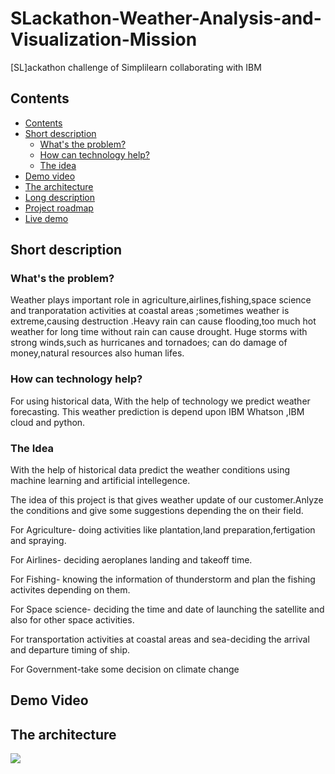 # SLackathon-Weather-Analysis-and-Visualization-Mission
  [SL]ackathon challenge of Simplilearn collaborating with IBM

## Contents
 - [Contents](#contents)
  - [Short description](#short-description)
    - [What's the problem?](#whats-the-problem)
    - [How can technology help?](#how-can-technology-help)
    - [The idea](#the-idea)
  - [Demo video](#demo-video)
  - [The architecture](#the-architecture)
  - [Long description](#long-description)
  - [Project roadmap](#project-roadmap)
  - [Live demo](#live-demo)


   ## Short description
   
   ### What's the problem?
 Weather plays important role in agriculture,airlines,fishing,space science and tranporatation activities at coastal areas ;sometimes weather is extreme,causing 
 destruction .Heavy rain can cause flooding,too much hot weather for long time without rain can cause drought. Huge storms with strong winds,such as hurricanes and 
 tornadoes; can do  damage of money,natural resources also human lifes.
         
 
   ### How can technology help?
   
   For using historical data,  With the  help of technology  we predict weather forecasting.
   This weather prediction is depend upon IBM Whatson ,IBM cloud and python.
  
    
   ### The Idea
   With the help of historical data predict the weather conditions using machine learning and artificial intellegence.
   
   The idea of this project is that gives weather update of our customer.Anlyze the conditions and give some suggestions depending the on their field.
   
   For Agriculture- doing activities like plantation,land preparation,fertigation and spraying.
     
   For Airlines- deciding aeroplanes landing and takeoff time.
    
   For Fishing- knowing the information of thunderstorm and plan the fishing activites depending on them.
    
   For Space science- deciding the time and date of launching the satellite and also for other space activities.
    
   For transportation activities at coastal areas and sea-deciding the arrival and departure timing of ship.
   
   For Government-take some decision on climate change
   
 ## Demo Video
 ## The architecture
   ![](https://viewer.diagrams.net/?tags=%7B%7D&highlight=0000ff&edit=_blank&layers=1&nav=1#R7VrbcqM4EP0aV%2B08eIuLwfajb0lmK6lKrXdrNvsypYAMSgCxkojNfP02SBiMcUIyjh178mTUaiRx%2BvTpxnbHnISrS4Zi%2F4a6OOgYmrvqmNOOYeiaOYCPzJJKS2%2BgS4PHiKucSsOc%2FMDFncqaEBfzDUdBaSBIvGl0aBRhR2zYEGN0uem2oMHmrjHy8JZh7qBg2%2FqNuMKX1oGllfYrTDy%2F2FnX1EyICmdl4D5y6bJiMmcdc8IoFfIqXE1wkIFX4CLvu9gxuz4Yw5Foc8Nsih1%2BlyTX%2Fz5c4z%2BW5nC0uu6qVZ5QkKgH7hh2AOuNFxSWhVOLVEFh%2F5fQYqLL80CNwMEwYwj2uJyHK0995gvdF4av4xvwnwQ0cYs5OO193R9scu%2FCbGwcw1j6ROB5jJxsvATWgZMvwgBGOlwiHkseLMgKu%2BsFqjgVD42ZwKuKSeF2iWmIBUvBRc0apophWhsvS0rotrL5VToURqRo6K3XLiMFFypYrwic8dOB0%2Fs7AvcNA3UxA5crwgVlBLIBBlMkUNsYMZpEboZ%2BHpIXIpatpBLfMPcUsFq8bGs7XkZDvN4tXPp2vEqYRxEKUk74Now%2BDe8T%2FioI9f5%2BIOz1axhaDZzXmziv7wHEMPIxvx7P7%2FzvC%2BLRu%2BTH5ayR8zXEcOSOMtWHkRMgzomzCVRJTO05mLC7URW2QaqAYDVgUNgYDpAgT5u1pAkXtcMtJXnyFjSu8djUatBymjAHq7uq2v%2FahQRiHhZbCwGWKK24xZkD331g3Wrep4y6XLHkwBrTt9PCfD8p%2FJPwR5i%2FZdgljiA0aiuAUOzj7NLHK%2BTBbeY4xozAk0LCr623hclokeFZNStSHMby8FPzWRq3z3bbqmd7g2KaDUwfWO%2BU7L19J3trjfwgyd%2FT9pT8Pfttyb%2Bv%2FLR%2B9UjavVoA6hWybSRfXGhPMm4Nm%2Fd5Vxm3X0WTiEZgHLuI%2B%2Bs%2BszVhgCcs%2FUdN5oO7bPC7VQynq%2BrkNH2pX5C4v1yjPgoha2oPL61v1ZbaStaBtcVoUyYA9LkaUiZ8CqUXBbPSWmNL6XNNaawI9YCFSBWHUCLoG%2FtvieszD9RvSZQ9M6B34Lj1G8ImOyseo6ixZ3NoQJns15h3%2F5sJegF7az1dffa%2F5MBreW%2B3QCEJUundRXEc4C5PucChdB4HJHq8Qc48t13knVxmh91QmHVeas859igG%2B99f6zPS%2FwoHT1jAC7IcjhjJXpWzS44i3uXQ4C2aVx5lZwL7JH8qQ5uF9IE0b%2FLcoXbcVwJRaXJt1eRq0BOKLgqIF8kZDsGW22n3yHn08nTo1vDOO8LsONWLL41d88hjxEkCkTBc6ZdlYHf0y0AZEnN8lDdde1CrdkW%2F9NK3BQNtd9r93Itum1p4Sqo2OI6qHboaDT5V7YxVjTDAF%2FNTlLTe8SWtKTdOWdKGx5E0%2B8CSNvyUtPOVtAvCfRJ5p6ho1tEVTT83RSu%2BTDq0pPWNw0pa8ZyfmnaOmiZVCdZ1CI6ck3wBXY%2BP160Z56ZtbX8R2LO2DcwDa9v2H3r%2BYqAGMWVI%2Fn75gXnfHx6d902l4aR5bxyH90PrwLxvEqzPmn4mNf2SgqhEIc7%2FcHFy5Xyov5%2BswbD8B6lMpvJ%2FuObsfw%3D%3D)

